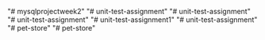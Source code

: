 "# mysqlprojectweek2" 
"# unit-test-assignment" 
"# unit-test-assignment" 
"# unit-test-assignment" 
"# unit-test-assignment1" 
"# unit-test-assignment" 
"# pet-store" 
"# pet-store" 
